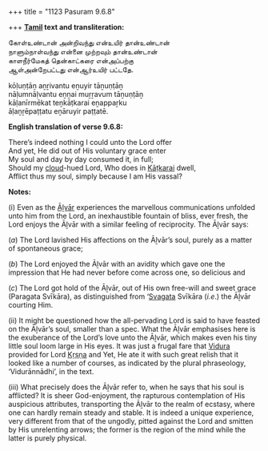 +++
title = "1123 Pasuram 9.6.8"

+++
**[Tamil](/definition/tamil#history "show Tamil definitions") text and transliteration:**

கோள்உண்டான் அன்றிவந்து என்உயிர் தான்உண்டான்  
நாளும்நாள்வந்து என்னை முற்றவும் தான்உண்டான்  
காளநீர்மேகத் தென்காட்கரை என்அப்பற்கு  
ஆள்அன்றேபட்டது என்ஆர்உயிர் பட்டதே.

kōḷuṇṭāṉ aṉṟivantu eṉuyir tāṉuṇṭāṉ  
nāḷumnāḷvantu eṉṉai muṟṟavum tāṉuṇṭāṉ  
kāḷanīrmēkat teṉkāṭkarai eṉappaṟku  
āḷaṉṟēpaṭṭatu eṉāruyir paṭṭatē.

**English translation of verse 9.6.8:**

There’s indeed nothing I could unto the Lord offer  
And yet, He did out of His voluntary grace enter  
My soul and day by day consumed it, in full;  
Should my [cloud](/definition/cloud#history "show cloud definitions")-hued Lord, Who does in [Kāṭkarai](/definition/katkarai#vaishnavism "show Kāṭkarai definitions") dwell,  
Afflict thus my soul, simply because I am His vassal?

**Notes:**

\(i\) Even as the [Āḻvār](/definition/aḻvar#vaishnavism "show Āḻvār definitions") experiences the marvellous communications unfolded unto him from the Lord, an inexhaustible fountain of bliss, ever fresh, the Lord enjoys the Āḻvār with a similar feeling of reciprocity. The Āḻvār says:

(*a*) The Lord lavished His affections on the Āḻvār’s soul, purely as a matter of spontaneous grace;

(*b*) The Lord enjoyed the Āḻvār with an avidity which gave one the impression that He had never before come across one, so delicious and

(*c*) The Lord got hold of the Āḻvār, out of His own free-will and sweet grace (Paragata Svīkāra), as distinguished from ‘[Svagata](/definition/svagata#vaishnavism "show Svagata definitions") Svīkāra (*i.e*.) the Āḻvār courting Him.

\(ii\) It might be questioned how the all-pervading Lord is said to have feasted on the Āḻvār’s soul, smaller than a spec. What the Āḻvār emphasises here is the exuberance of the Lord’s love unto the Āḻvār, which makes even his tiny little soul loom large in His eyes. It was just a frugal fare that [Vidura](/definition/vidura#vaishnavism "show Vidura definitions") provided for Lord [Kṛṣṇa](/definition/krishna#vaishnavism "show Kṛṣṇa definitions") and Yet, He ate it with such great relish that it looked like a number of courses, as indicated by the plural phraseology, ‘Vidurānnādhi’, in the text.

\(iii\) What precisely does the Āḻvār refer to, when he says that his soul is afflicted? It is sheer God-enjoyment, the rapturous contemplation of His auspicious attributes, transporting the Āḻvār to the realm of ecstasy, where one can hardly remain steady and stable. It is indeed a unique experience, very different from that of the ungodly, pitted against the Lord and smitten by His unrelenting arrows; the former is the region of the mind while the latter is purely physical.



